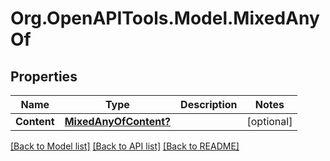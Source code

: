 # Org.OpenAPITools.Model.MixedAnyOf

## Properties

Name | Type | Description | Notes
------------ | ------------- | ------------- | -------------
**Content** | [**MixedAnyOfContent?**](MixedAnyOfContent.md) |  | [optional] 

[[Back to Model list]](../README.md#documentation-for-models) [[Back to API list]](../README.md#documentation-for-api-endpoints) [[Back to README]](../README.md)


